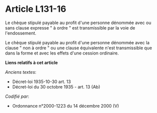 # Article L131-16

Le chèque stipulé payable au profit d'une personne dénommée avec ou sans clause expresse " à ordre " est transmissible par la
voie de l'endossement.

Le chèque stipulé payable au profit d'une personne dénommée avec la clause " non à ordre " ou une clause équivalente n'est
transmissible que dans la forme et avec les effets d'une cession ordinaire.

**Liens relatifs à cet article**

_Anciens textes_:

  - Décret-loi 1935-10-30 art. 13
  - Décret-loi du 30 octobre 1935 - art. 13 (Ab)

_Codifié par_:

  - Ordonnance n°2000-1223 du 14 décembre 2000 (V)
